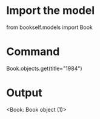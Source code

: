 # Import the model

from bookself.models import Book

# Command

Book.objects.get(title="1984")

# Output

<Book: Book object (1)>

